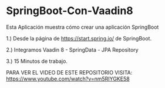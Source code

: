 # SpringBoot-Con-Vaadin8
Esta Aplicación muestra cómo crear una aplicación SpringBoot  

1.) Desde la página de https://start.spring.io/ de SpringBoot.

2.) Integramos Vaadin 8 - SpringData - JPA Repository 

3.) 15 Minutos de trabajo.

PARA VER EL VIDEO DE ESTE REPOSITORIO VISITA:     https://www.youtube.com/watch?v=nm5RIYGKE58
